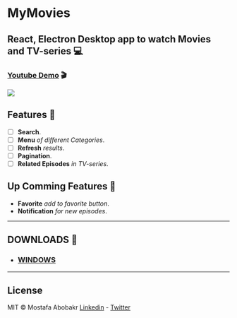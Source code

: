 # MyMovies

## React, Electron Desktop app to watch Movies and TV-series 💻

### [Youtube Demo](https://youtu.be/tAmcWPn10XY) 🎬

![](MyMovies.gif)

## Features 🎉

- [ ] **Search**.
- [ ] **Menu** _of different Categories_.
- [ ] **Refresh** _results_.
- [ ] **Pagination**.
- [ ] **Related Episodes** _in TV-series_.

## Up Comming Features 👀

- **Favorite** _add to favorite button_.
- **Notification** _for new episodes_.

---

## DOWNLOADS 📢

- ### [WINDOWS](https://github.com/mostafaabobakr7/mymovies-desktop/releases)

-----
## License
MIT © Mostafa Abobakr [Linkedin](https://www.linkedin.com/in/mostafaabobakr) - [Twitter](https://twitter.com/MustafaAbobakr)
